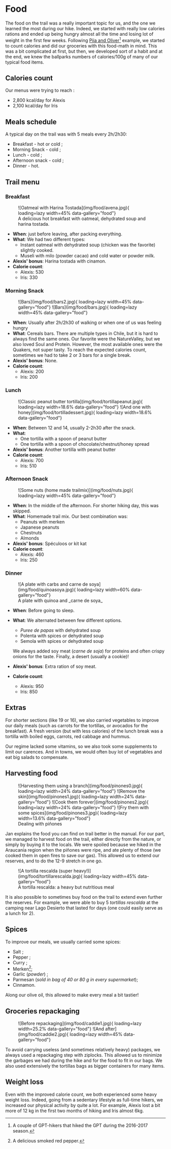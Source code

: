 # Food

The food on the trail was a really important topic for us, and the one we learned the most during our hike. Indeed, we started with really low calories rations and ended up being hungry almost all the time and losing lot of weight in the first few weeks. Following [Piia and Oliver](https://www.nothingtwowrite.com/)[^1] example, we started to count calories and did our groceries with this food-math in mind. This was a bit complicated at first, but then, we developed sort of a habit and at the end, we knew the ballparks numbers of calories/100g of many of our typical food items.

[^1]: A couple of GPT-hikers that hiked the GPT during the 2016-2017 season.

## Calories count
Our menus were trying to reach :

* 2,800 kcal/day for Alexis
* 2,100 kcal/day for Iris

## Meals schedule

A typical day on the trail was with 5 meals every 2h/2h30:

* Breakfast - hot or cold ;
* Morning Snack - cold ;
* Lunch - cold ;
* Afternoon snack - cold ;
* Dinner - hot.

## Trail menu

### Breakfast

<figure markdown>
  ![Oatmeal with Harina Tostada](img/food/avena.jpg){ loading=lazy width=45% data-gallery="food"}
  <figcaption>A delicious hot breakfast with oatmeal, dehydrated soup and harina tostada.</figcaption>
</figure>

* **When**: just before leaving, after packing everything.
* **What**: We had two different types:
    * Instant oatmeal with dehydrated soup (chicken was the favorite) slightly cooked.
    * Museli with milo (powder cacao) and cold water or powder milk.
* **Alexis' bonus**: Harina tostada with cinamon.
* **Calorie count**:
    * Alexis: 530
    * Iris: 330

### Morning Snack

<figure markdown>
  ![Bars](img/food/bars2.jpg){ loading=lazy width=45% data-gallery="food"}
  ![Bars](img/food/bars.jpg){ loading=lazy width=45% data-gallery="food"}
</figure>

* **When**: Usually after 2h/2h30 of walking or when one of us was feeling hungry
* **What**: Cereals bars. There are multiple types in Chile, but it is hard to always find the same ones. Our favorite were the NatureValley, but we also loved Soul and Protein. However, the most available ones were the Quakers, not super tasty. To reach the expected calories count, sometimes we had to take 2 or 3 bars for a single break.
* **Alexis' bonus**: None.
* **Calorie count**:
    * Alexis: 200
    * Iris: 200

### Lunch

<figure markdown>
  ![Classic peanut butter tortilla](img/food/tortillapeanut.jpg){ loading=lazy width=18.6% data-gallery="food"}
  ![And one with honey](img/food/tortilladessert.jpg){ loading=lazy width=18.6% data-gallery="food"}
</figure>

* **When**: Between 12 and 14, usually 2-2h30 after the snack.
* **What**: 
    * One tortilla with a spoon of peanut butter
    * One tortilla with a spoon of chocolate/chestnut/honey spread
* **Alexis' bonus**: Another tortilla with peanut butter
* **Calorie count**: 
    * Alexis: 700
    * Iris: 510

### Afternoon Snack

<figure markdown>
  ![Some nuts (home made trailmix)](img/food/nuts.jpg){ loading=lazy width=45% data-gallery="food"}
</figure>

* **When**: In the middle of the afternoon. For shorter hiking day, this was skipped.
* **What**: Homemade trail mix. Our best combination was:
    - Peanuts with merken
    - Japanese peanuts
    - Chestnuts
    - Almonds
* **Alexis' bonus**: Spéculoos or kit kat
* **Calorie count**: 
    * Alexis: 460
    * Iris: 250

### Dinner

<figure markdown>
  ![A plate with carbs and carne de soya](img/food/quinoasoya.jpg){ loading=lazy width=60% data-gallery="food"}
  <figcaption>A plate with quinoa and _carne de soya_</figcaption>
</figure>

* **When**: Before going to sleep.
* **What**: We alternated between few different options.  
    * *Puree de papas* with dehydrated soup
    * Polenta with spices or dehydrated soup
    * Semola with spices or dehydrated soup
    
    We always added soy meat (_carne de soja_) for proteins and often crispy onions for the taste.
    Finally, a desert (usually a cookie)!

* **Alexis' bonus**: Extra ration of soy meat.
* **Calorie count**: 
    * Alexis: 950
    * Iris: 850

## Extras

For shorter sections (like 19 or 16), we also carried vegetables to improve our daily meals (such as carrots for the tortillas, or avocados for the breakfast). A fresh version (but with less calories) of the lunch break was a tortilla with boiled eggs, carrots, red cabbage and hummus.

Our regime lacked some vitamins, so we also took some supplements to limit our carences. And in towns, we would often buy lot of vegetables and eat big salads to compensate.

## Harvesting food

<figure markdown>
  ![Harvesting them using a branch](img/food/pinones0.jpg){ loading=lazy width=24% data-gallery="food"}
  ![Remove the skin](img/food/pinones1.jpg){ loading=lazy width=24% data-gallery="food"}
  ![Cook them forever](img/food/pinones2.jpg){ loading=lazy width=24% data-gallery="food"}
  ![Fry them with some spices](img/food/pinones3.jpg){ loading=lazy width=13.6% data-gallery="food"}
    <figcaption>Dealing with piñones</figcaption>
</figure>

Jan explains the food you can find on trail better in the manual. For our part, we managed to harvest food on the trail, either directly from the nature, or simply by buying it to the locals. We were spoiled because we hiked in the Araucania region when the piñones were ripe, and ate plenty of those (we cooked them in open fires to save our gas). This allowed us to extend our reserves, and to do the 12-9 stretch in one go.

<figure markdown>
  ![A tortilla rescalda (super heavy!)](img/food/tortillarescalda.jpg){ loading=lazy width=45% data-gallery="food"}
  <figcaption>A tortilla rescalda: a heavy but nutritious meal</figcaption>
</figure>

It is also possible to sometimes buy food on the trail to extend even further the reserves. For example, we were able to buy 5 _tortillas rescalda_ at the camping near Lago Desierto that lasted for days (one could easily serve as a lunch for 2).

## Spices

To improve our meals, we usually carried some spices:

* Salt ;
* Pepper ;
* Curry ;
* Merken[^2];
* Garlic (_powder_) ;
* Parmesan (_sold in bag of 40 or 80 g in every supermarket_);
* Cinnamon.

Along our olive oil, this allowed to make every meal a bit tastier!

## Groceries repackaging

<figure markdown>
  ![Before repackaging](img/food/caddie1.jpg){ loading=lazy width=25.2% data-gallery="food"}
  ![And after](img/food/caddie2.jpg){ loading=lazy width=45% data-gallery="food"}
</figure>

To avoid carrying useless (and sometimes relatively heavy) packages, we always used a repackaging step with ziplocks. This allowed us to minimize the garbages we had during the hike and for the food to fit in our bags. We also used extensively the tortillas bags as bigger containers for many items.

[^2]: A delicious smoked red pepper.

## Weight loss

Even with the improved calorie count, we both experienced some heavy weight loss. Indeed, going from a sedentary lifestyle as full-time hikers, we increased our physical activity by quite a lot. For example, Alexis lost a bit more of 12 kg in the first two months of hiking and Iris almost 6kg.
